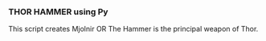 ### THOR HAMMER using Py

This script creates Mjolnir OR The Hammer is the principal weapon of Thor.


